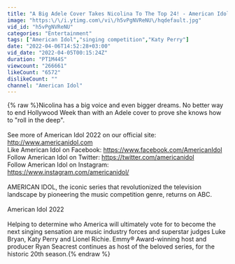 ```yaml
---
title: "A Big Adele Cover Takes Nicolina To The Top 24! - American Idol 2022"
image: "https:\/\/i.ytimg.com\/vi\/h5vPgNVReNU\/hqdefault.jpg"
vid_id: "h5vPgNVReNU"
categories: "Entertainment"
tags: ["American Idol","singing competition","Katy Perry"]
date: "2022-04-06T14:52:28+03:00"
vid_date: "2022-04-05T00:15:24Z"
duration: "PT1M44S"
viewcount: "266661"
likeCount: "6572"
dislikeCount: ""
channel: "American Idol"
---
```

{% raw %}Nicolina has a big voice and even bigger dreams. No better way to end Hollywood Week than with an Adele cover to prove she knows how to &quot;roll in the deep&quot;.<br /><br />See more of American Idol 2022 on our official site: <a rel="nofollow" target="blank" href="http://www.americanidol.com">http://www.americanidol.com</a><br />Like American Idol on Facebook: <a rel="nofollow" target="blank" href="https://www.facebook.com/AmericanIdol">https://www.facebook.com/AmericanIdol</a><br />Follow American Idol on Twitter: <a rel="nofollow" target="blank" href="https://twitter.com/americanidol">https://twitter.com/americanidol</a><br />Follow American Idol on Instagram: <a rel="nofollow" target="blank" href="https://www.instagram.com/americanidol/">https://www.instagram.com/americanidol/</a><br /><br />AMERICAN IDOL, the iconic series that revolutionized the television landscape by pioneering the music competition genre, returns on ABC.<br /><br />American Idol 2022<br /><br />Helping to determine who America will ultimately vote for to become the next singing sensation are music industry forces and superstar judges Luke Bryan, Katy Perry and Lionel Richie. Emmy® Award-winning host and producer Ryan Seacrest continues as host of the beloved series, for the historic 20th season.{% endraw %}
